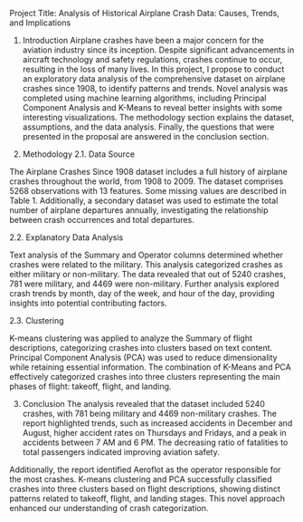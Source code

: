 Project Title: Analysis of Historical Airplane Crash Data: Causes, Trends, and Implications

1. Introduction
Airplane crashes have been a major concern for the aviation industry since its inception. Despite significant advancements in aircraft technology and safety regulations, crashes continue to occur, resulting in the loss of many lives. In this project, I propose to conduct an exploratory data analysis of the comprehensive dataset on airplane crashes since 1908, to identify patterns and trends. Novel analysis was completed using machine learning algorithms, including Principal Component Analysis and K-Means to reveal better insights with some interesting visualizations. The methodology section explains the dataset, assumptions, and the data analysis. Finally, the questions that were presented in the proposal are answered in the conclusion section.

2. Methodology
2.1. Data Source

The Airplane Crashes Since 1908 dataset includes a full history of airplane crashes throughout the world, from 1908 to 2009. The dataset comprises 5268 observations with 13 features. Some missing values are described in Table 1. Additionally, a secondary dataset was used to estimate the total number of airplane departures annually, investigating the relationship between crash occurrences and total departures.

2.2. Explanatory Data Analysis

Text analysis of the Summary and Operator columns determined whether crashes were related to the military. This analysis categorized crashes as either military or non-military. The data revealed that out of 5240 crashes, 781 were military, and 4469 were non-military. Further analysis explored crash trends by month, day of the week, and hour of the day, providing insights into potential contributing factors.

2.3. Clustering

K-means clustering was applied to analyze the Summary of flight descriptions, categorizing crashes into clusters based on text content. Principal Component Analysis (PCA) was used to reduce dimensionality while retaining essential information. The combination of K-Means and PCA effectively categorized crashes into three clusters representing the main phases of flight: takeoff, flight, and landing.

3. Conclusion
The analysis revealed that the dataset included 5240 crashes, with 781 being military and 4469 non-military crashes. The report highlighted trends, such as increased accidents in December and August, higher accident rates on Thursdays and Fridays, and a peak in accidents between 7 AM and 6 PM. The decreasing ratio of fatalities to total passengers indicated improving aviation safety.

Additionally, the report identified Aeroflot as the operator responsible for the most crashes. K-means clustering and PCA successfully classified crashes into three clusters based on flight descriptions, showing distinct patterns related to takeoff, flight, and landing stages. This novel approach enhanced our understanding of crash categorization.